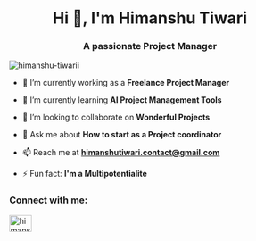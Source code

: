 <h1 align="center">Hi 👋, I'm Himanshu Tiwari</h1>
<h3 align="center">A passionate Project Manager</h3>

<p align="left"> <img src="https://komarev.com/ghpvc/?username=himanshu-tiwarii&label=Profile%20views&color=0e75b6&style=flat" alt="himanshu-tiwarii" /> </p>

- 🔭 I’m currently working as a **Freelance Project Manager**

- 🌱 I’m currently learning **AI Project Management Tools**

- 👯 I’m looking to collaborate on **Wonderful Projects**

- 💬 Ask me about **How to start as a Project coordinator**

- 📫 Reach me at **himanshutiwari.contact@gmail.com**

- ⚡ Fun fact: **I'm a Multipotentialite**

<h3 align="left">Connect with me:</h3>
<p align="left">
<a href="https://linkedin.com/in/himanshutiwari1" target="blank"><img align="center" src="https://raw.githubusercontent.com/rahuldkjain/github-profile-readme-generator/master/src/images/icons/Social/linked-in-alt.svg" alt="himanshutiwari1" height="30" width="40" /></a>
</p>
